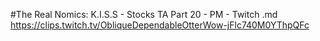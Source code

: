 #The Real Nomics: K.I.S.S - Stocks TA Part 20 - PM - Twitch.md
https://clips.twitch.tv/ObliqueDependableOtterWow-jFlc740M0YThpQFc